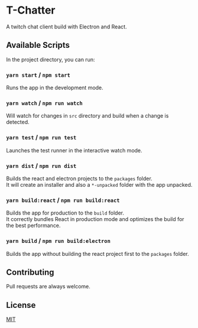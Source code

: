 # T-Chatter

A twitch chat client build with Electron and React.

## Available Scripts

In the project directory, you can run:

### `yarn start` / `npm start`

Runs the app in the development mode.

### `yarn watch` / `npm run watch`

Will watch for changes in `src` directory and build when a change is detected.

### `yarn test` / `npm run test`

Launches the test runner in the interactive watch mode.

### `yarn dist` / `npm run dist`

Builds the react and electron projects to the `packages` folder.\
It will create an installer and also a `*-unpacked` folder with the app unpacked.

### `yarn build:react` / `npm run build:react`

Builds the app for production to the `build` folder.\
It correctly bundles React in production mode and optimizes the build for the best performance.

### `yarn build` / `npm run build:electron`

Builds the app without building the react project first to the `packages` folder.

## Contributing

Pull requests are always welcome.

## License

[MIT](https://choosealicense.com/licenses/mit/)
